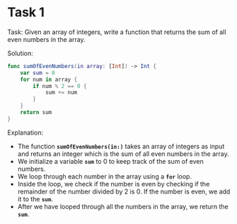 # Task 1

Task: Given an array of integers, write a function that returns the sum of all
even numbers in the array.

Solution:

```swift
func sumOfEvenNumbers(in array: [Int]) -> Int {
    var sum = 0
    for num in array {
        if num % 2 == 0 {
            sum += num
        }
    }
    return sum
}
```

Explanation:

-   The function **`sumOfEvenNumbers(in:)`** takes an array of integers as input
    and returns an integer which is the sum of all even numbers in the array.
-   We initialize a variable **`sum`** to 0 to keep track of the sum of even
    numbers.
-   We loop through each number in the array using a **`for`** loop.
-   Inside the loop, we check if the number is even by checking if the remainder
    of the number divided by 2 is 0. If the number is even, we add it to the
    **`sum`**.
-   After we have looped through all the numbers in the array, we return the
    **`sum`**.
